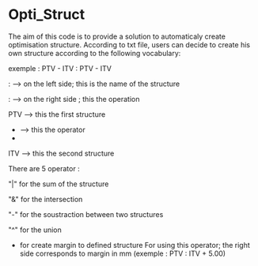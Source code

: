 # Opti_Struct

The aim of this code is to provide a solution to automaticaly create optimisation structure. According to txt file, users can decide to create his own structure according to the following vocabulary:

exemple : PTV - ITV : PTV - ITV

: --> on the left side; this is the name of the structure

: --> on the right side ; this the operation

PTV --> this the first structure

- --> this the operator
- 
ITV --> this the second structure

There are 5 operator :

"|" for the sum of the structure

"&" for the intersection

"-" for the soustraction between two structures

"^" for the union

+ for create margin to defined structure
    For using this operator; the right side corresponds to margin in mm (exemple : PTV : ITV + 5.00)
